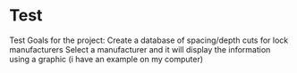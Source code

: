 # Test
Test
Goals for the project:
Create a database of spacing/depth cuts for lock manufacturers
Select a manufacturer and it will display the information using a graphic (i have an example on my computer)

